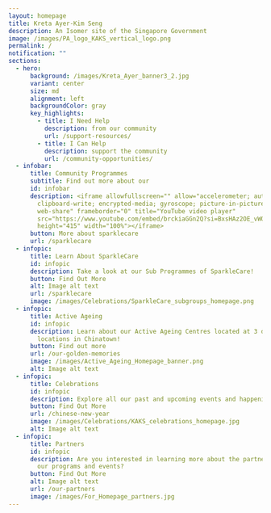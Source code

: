 ```yaml
---
layout: homepage
title: Kreta Ayer-Kim Seng
description: An Isomer site of the Singapore Government
image: /images/PA_logo_KAKS_vertical_logo.png
permalink: /
notification: ""
sections:
  - hero:
      background: /images/Kreta_Ayer_banner3_2.jpg
      variant: center
      size: md
      alignment: left
      backgroundColor: gray
      key_highlights:
        - title: I Need Help
          description: from our community
          url: /support-resources/
        - title: I Can Help
          description: support the community
          url: /community-opportunities/
  - infobar:
      title: Community Programmes
      subtitle: Find out more about our
      id: infobar
      description: <iframe allowfullscreen="" allow="accelerometer; autoplay;
        clipboard-write; encrypted-media; gyroscope; picture-in-picture;
        web-share" frameborder="0" title="YouTube video player"
        src="https://www.youtube.com/embed/brckiaGGn2Q?si=BxsHAz2OE_vWOplH"
        height="415" width="100%"></iframe>
      button: More about sparklecare
      url: /sparklecare
  - infopic:
      title: Learn About SparkleCare
      id: infopic
      description: Take a look at our Sub Programmes of SparkleCare!
      button: Find Out More
      alt: Image alt text
      url: /sparklecare
      image: /images/Celebrations/SparkleCare_subgroups_homepage.png
  - infopic:
      title: Active Ageing
      id: infopic
      description: Learn about our Active Ageing Centres located at 3 different
        locations in Chinatown!
      button: Find out more
      url: /our-golden-memories
      image: /images/Active_Ageing_Homepage_banner.png
      alt: Image alt text
  - infopic:
      title: Celebrations
      id: infopic
      description: Explore all our past and upcoming events and happenings!
      button: Find Out More
      url: /chinese-new-year
      image: /images/Celebrations/KAKS_celebrations_homepage.jpg
      alt: Image alt text
  - infopic:
      title: Partners
      id: infopic
      description: Are you interested in learning more about the partners who support
        our programs and events?
      button: Find Out More
      alt: Image alt text
      url: /our-partners
      image: /images/For_Homepage_partners.jpg
---
```

